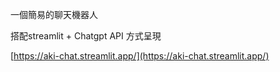 一個簡易的聊天機器人

搭配streamlit + Chatgpt API 方式呈現

[https://aki-chat.streamlit.app/](https://aki-chat.streamlit.app/)
